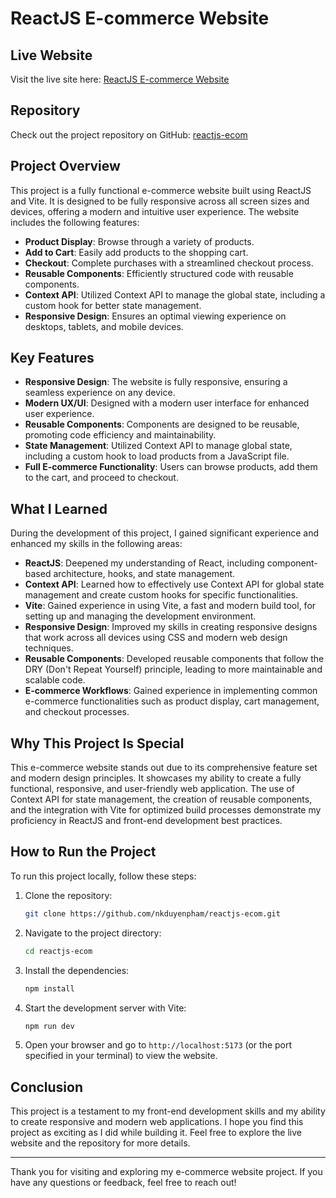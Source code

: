 # ReactJS E-commerce Website

## Live Website
Visit the live site here: [ReactJS E-commerce Website](https://nkduyenpham.github.io/reactjs-ecom/)

## Repository
Check out the project repository on GitHub: [reactjs-ecom](https://github.com/nkduyenpham/reactjs-ecom.git)

## Project Overview

This project is a fully functional e-commerce website built using ReactJS and Vite. It is designed to be fully responsive across all screen sizes and devices, offering a modern and intuitive user experience. The website includes the following features:

- **Product Display**: Browse through a variety of products.
- **Add to Cart**: Easily add products to the shopping cart.
- **Checkout**: Complete purchases with a streamlined checkout process.
- **Reusable Components**: Efficiently structured code with reusable components.
- **Context API**: Utilized Context API to manage the global state, including a custom hook for better state management.
- **Responsive Design**: Ensures an optimal viewing experience on desktops, tablets, and mobile devices.

## Key Features

- **Responsive Design**: The website is fully responsive, ensuring a seamless experience on any device.
- **Modern UX/UI**: Designed with a modern user interface for enhanced user experience.
- **Reusable Components**: Components are designed to be reusable, promoting code efficiency and maintainability.
- **State Management**: Utilized Context API to manage global state, including a custom hook to load products from a JavaScript file.
- **Full E-commerce Functionality**: Users can browse products, add them to the cart, and proceed to checkout.

## What I Learned

During the development of this project, I gained significant experience and enhanced my skills in the following areas:

- **ReactJS**: Deepened my understanding of React, including component-based architecture, hooks, and state management.
- **Context API**: Learned how to effectively use Context API for global state management and create custom hooks for specific functionalities.
- **Vite**: Gained experience in using Vite, a fast and modern build tool, for setting up and managing the development environment.
- **Responsive Design**: Improved my skills in creating responsive designs that work across all devices using CSS and modern web design techniques.
- **Reusable Components**: Developed reusable components that follow the DRY (Don't Repeat Yourself) principle, leading to more maintainable and scalable code.
- **E-commerce Workflows**: Gained experience in implementing common e-commerce functionalities such as product display, cart management, and checkout processes.

## Why This Project Is Special

This e-commerce website stands out due to its comprehensive feature set and modern design principles. It showcases my ability to create a fully functional, responsive, and user-friendly web application. The use of Context API for state management, the creation of reusable components, and the integration with Vite for optimized build processes demonstrate my proficiency in ReactJS and front-end development best practices.

## How to Run the Project

To run this project locally, follow these steps:

1. Clone the repository:
    ```bash
    git clone https://github.com/nkduyenpham/reactjs-ecom.git
    ```

2. Navigate to the project directory:
    ```bash
    cd reactjs-ecom
    ```

3. Install the dependencies:
    ```bash
    npm install
    ```

4. Start the development server with Vite:
    ```bash
    npm run dev
    ```

5. Open your browser and go to `http://localhost:5173` (or the port specified in your terminal) to view the website.

## Conclusion

This project is a testament to my front-end development skills and my ability to create responsive and modern web applications. I hope you find this project as exciting as I did while building it. Feel free to explore the live website and the repository for more details.

---

Thank you for visiting and exploring my e-commerce website project. If you have any questions or feedback, feel free to reach out!

